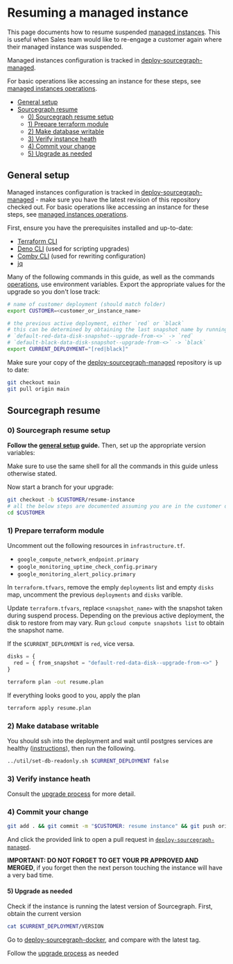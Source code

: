 # Resuming a managed instance

This page documents how to resume suspended [managed instances](./index.md). This is useful when Sales team would like to re-engage a customer again where their managed instance was suspended.

Managed instances configuration is tracked in [deploy-sourcegraph-managed].

For basic operations like accessing an instance for these steps, see [managed instances operations](operations.md).

- [General setup](#general-setup)
- [Sourcegraph resume](#sourcegraph-resume)
  - [0) Sourcegraph resume setup](#0-sourcegraph-resume-setup)
  - [1) Prepare terraform module](#1-prepare-terraform-module)
  - [2) Make database writable](#2-make-database-writable)
  - [3) Verify instance heath](#3-verify-instance-heath)
  - [4) Commit your change](#4-commit-your-change)
  - [5) Upgrade as needed](#5-upgrade-as-needed)

## General setup

Managed instances configuration is tracked in [deploy-sourcegraph-managed] - make sure you have the latest revision of this repository checked out. For basic operations like accessing an instance for these steps, see [managed instances operations](operations.md).

First, ensure you have the prerequisites installed and up-to-date:

- [Terraform CLI](https://www.terraform.io/)
- [Deno CLI](https://deno.land/) (used for scripting upgrades)
- [Comby CLI](https://comby.dev/) (used for rewriting configuration)
- [jq](https://stedolan.github.io/jq/)

Many of the following commands in this guide, as well as the commands [operations](./operations.md), use environment variables. Export the appropriate values for the upgrade so you don't lose track:

```sh
# name of customer deployment (should match folder)
export CUSTOMER=<customer_or_instance_name>

# the previous active deployment, either `red` or `black`
# this can be determined by obtaining the last snapshot name by running `gcloud compute snapshots list`
# `default-red-data-disk-snapshot--upgrade-from-<>` -> `red`
# `default-black-data-disk-snapshot--upgrade-from-<>` -> `black`
export CURRENT_DEPLOYMENT="[red|black]"
```

Make sure your copy of the [deploy-sourcegraph-managed]() repository is up to date:

```sh
git checkout main
git pull origin main
```

## Sourcegraph resume

### 0) Sourcegraph resume setup

**Follow the [general setup](#general-setup) guide.** Then, set up the appropriate version variables:

Make sure to use the same shell for all the commands in this guide unless otherwise stated.

Now start a branch for your upgrade:

```sh
git checkout -b $CUSTOMER/resume-instance
# all the below steps are documented assuming you are in the customer deployment directory
cd $CUSTOMER
```

### 1) Prepare terraform module

Uncomment out the following resources in `infrastructure.tf`.

- `google_compute_network_endpoint.primary`
- `google_monitoring_uptime_check_config.primary`
- `google_monitoring_alert_policy.primary`

In `terraform.tfvars`, remove the emply `deployments` list and empty `disks` map, uncomment the previous `deployments` and `disks` varible.

Update `terraform.tfvars`, replace `<snapshot_name>` with the snapshot taken during suspend process. Depending on the previous active deployment, the disk to restore from may vary. Run `gcloud compute snapshots list` to obtain the snapshot name.

If the `$CURRENT_DEPLOYMENT` is `red`, vice versa.

```tf
disks = {
  red = { from_snapshot = "default-red-data-disk--upgrade-from-<>" }
}
```

```sh
terraform plan -out resume.plan
```

If everything looks good to you, apply the plan

```sh
terraform apply resume.plan
```

### 2) Make database writable

You should ssh into the deployment and wait until postgres services are healthy ([instructions](operations.md#ssh-access)), then run the following.

```sh
../util/set-db-readonly.sh $CURRENT_DEPLOYMENT false
```

### 3) Verify instance heath

Consult the [upgrade process](upgrade_process.md#8-confirm-instance-health) for more detail.

### 4) Commit your change

```sh
git add . && git commit -m "$CUSTOMER: resume instance" && git push origin HEAD
```

And click the provided link to open a pull request in [`deploy-sourcegraph-managed`](https://github.com/sourcegraph/deploy-sourcegraph-managed).

**IMPORTANT: DO NOT FORGET TO GET YOUR PR APPROVED AND MERGED**, if you forget then the next person touching the instance will have a very bad time.

#### 5) Upgrade as needed

Check if the instance is running the latest version of Sourcegraph. First, obtain the current version

```sh
cat $CURRENT_DEPLOYMENT/VERSION
```

Go to [deploy-sourcegraph-docker], and compare with the latest tag.

Follow the [upgrade process](https://handbook.sourcegraph.com/departments/product-engineering/engineering/cloud/delivery/managed/upgrade_process) as needed


[deploy-sourcegraph-managed]: https://github.com/sourcegraph/deploy-sourcegraph-managed
[deploy-sourcegraph-docker]: https://github.com/sourcegraph/deploy-sourcegraph-docker/tags